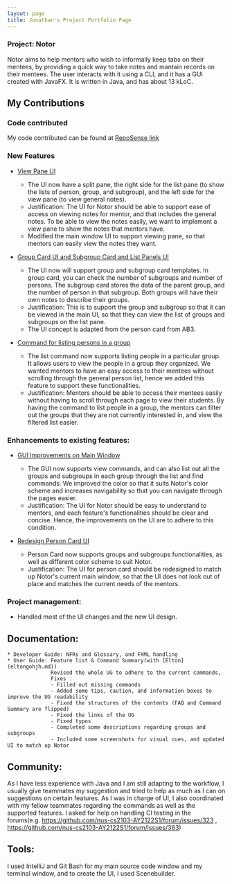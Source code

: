 ```yaml
---
layout: page
title: Jonathan's Project Portfolio Page
---
```


### Project: Notor

Notor aims to help mentors who wish to informally keep tabs on their mentees, by providing a quick way to take notes and
mantain records on their mentees. The user interacts with it using a CLI, and it has a GUI created with JavaFX. It is
written in Java, and has about 13 kLoC.

## My Contributions

### **Code contributed**

My code contributed can be found at [RepoSense link](https://nus-cs2103-ay2122s1.github.io/tp-dashboard/?tabOpen=true&tabType=authorship&tabAuthor=HalphasX&tabRepo=AY2122S1-CS2103T-W08-1%2Ftp%5Bmaster%5D&authorshipFileTypes=docs~functional-code~test-code)

### **New Features**

* [View Pane UI](https://github.com/AY2122S1-CS2103T-W08-1/tp/pull/103)
  * The UI now have a split pane, the right side for the list pane (to show the lists of person, group, and subgroup),
    and the left side for the view pane (to view general notes).
  * Justification: The UI for Notor should be able to support ease of access on viewing notes for mentor, and that includes the general notes.
  To be able to view the notes easily, we want to implement a view pane to show the notes that mentors have.
  * Modified the main window UI to support viewing pane, so that mentors can easily view the notes they want.

* [Group Card UI and Subgroup Card and List Panels UI](https://github.com/AY2122S1-CS2103T-W08-1/tp/pull/143)
  * The UI now will support group and subgroup card templates. In group card, you can check the number of subgroups and number of persons.
    The subgroup card stores the data of the parent group, and the number of person in that subgroup. Both groups will have their own notes
    to describe their groups.
  * Justification: This is to support the group and subgroup so that it can be viewed in the main UI, so that they can view
  the list of groups and subgroups on the list pane.
  * The UI concept is adapted from the person card from AB3.

* [Command for listing persons in a group](https://github.com/AY2122S1-CS2103T-W08-1/tp/pull/147)
  * The list command now supports listing people in a particular group. It allows users to view the people in a group they organized.
    We wanted mentors to have an easy access to their mentees without scrolling through the general person list, hence we
    added this feature to support these functionalities.
  * Justification: Mentors should be able to access their mentees easily without having to scroll through each page to view their students.
    By having the command to list people in a group, the mentors can filter out the groups that they are not currently interested in, and view the
    filtered list easier.


### **Enhancements to existing features**:

* [GUI Improvements on Main Window](https://github.com/AY2122S1-CS2103T-W08-1/tp/pull/141/commits)
  * The GUI now supports view commands, and can also list out all the groups and subgroups in each group through the list and find commands.
    We improved the color so that it suits Notor's color scheme and increases navigability so that you can navigate through the pages easier.
  * Justification: The UI for Notor should be easy to understand to mentors, and each feature's functionalities should be clear and concise.
    Hence, the improvements on the UI are to adhere to this condition.

* [Redesign Person Card UI](https://github.com/AY2122S1-CS2103T-W08-1/tp/pull/141/commits)
  * Person Card now supports groups and subgroups functionalities, as well as different color scheme to suit Notor.
  * Justification: The UI for person card should be redesigned to match up Notor's current main window, so that
  the UI does not look out of place and matches the current needs of the mentors.

### **Project management**:
  * Handled most of the UI changes and the new UI design.

## **Documentation**:
    * Developer Guide: NFRs and Glossary, and FXML handling
    * User Guide: Feature list & Command Summary(with [Elton](eltongohjh.md))
                  Revised the whole UG to adhere to the current commands,
                  Fixes :
                  - Filled out missing commands
                  - Added some tips, caution, and information boxes to improve the UG readability
                  - Fixed the structures of the contents (FAQ and Command Summary are flipped)
                  - Fixed the links of the UG
                  - Fixed typos
                  - Completed some descriptions regarding groups and subgroups
                  - Included some screenshots for visual cues, and updated UI to match up Notor



## **Community**:

  As I have less experience with Java and I am still adapting to the workflow, I usually give teammates my suggestion and tried
  to help as much as I can on suggestions on certain features. As I was in charge of UI, I also coordinated with my fellow teammates
  regarding the commands as well as the supported features.
  I asked for help on handling CI testing in the forums(e.g. https://github.com/nus-cs2103-AY2122S1/forum/issues/323 ,  https://github.com/nus-cs2103-AY2122S1/forum/issues/363)

## **Tools**:
  I used IntelliJ and Git Bash for my main source code window and my terminal window, and to create the UI, I used Scenebuilder.
  